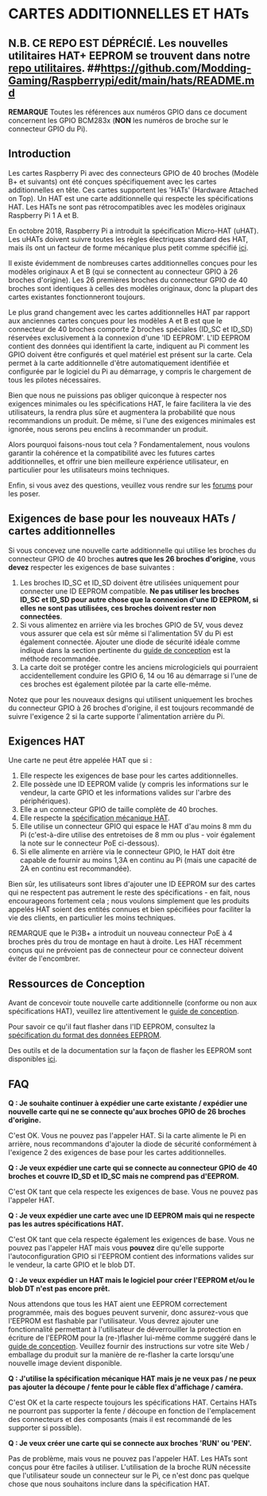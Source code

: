 # CARTES ADDITIONNELLES ET HATs

## N.B. CE REPO EST DÉPRÉCIÉ. Les nouvelles utilitaires HAT+ EEPROM se trouvent dans notre [repo utilitaires](https://github.com/Modding-Gaming/Raspberrypi/utils/tree/master/eeptools). ##https://github.com/Modding-Gaming/Raspberrypi/edit/main/hats/README.md

**REMARQUE** Toutes les références aux numéros GPIO dans ce document concernent les GPIO BCM283x (**NON** les numéros de broche sur le connecteur GPIO du Pi).

## Introduction

Les cartes Raspberry Pi avec des connecteurs GPIO de 40 broches (Modèle B+ et suivants) ont été conçues spécifiquement avec les cartes additionnelles en tête. Ces cartes supportent les 'HATs' (Hardware Attached on Top). Un HAT est une carte additionnelle qui respecte les spécifications HAT. Les HATs ne sont pas rétrocompatibles avec les modèles originaux Raspberry Pi 1 A et B.

En octobre 2018, Raspberry Pi a introduit la spécification Micro-HAT (uHAT). Les uHATs doivent suivre toutes les règles électriques standard des HAT, mais ils ont un facteur de forme mécanique plus petit comme spécifié [ici](uhat-board-mechanical.pdf).

Il existe évidemment de nombreuses cartes additionnelles conçues pour les modèles originaux A et B (qui se connectent au connecteur GPIO à 26 broches d'origine). Les 26 premières broches du connecteur GPIO de 40 broches sont identiques à celles des modèles originaux, donc la plupart des cartes existantes fonctionneront toujours.

Le plus grand changement avec les cartes additionnelles HAT par rapport aux anciennes cartes conçues pour les modèles A et B est que le connecteur de 40 broches comporte 2 broches spéciales (ID_SC et ID_SD) réservées exclusivement à la connexion d'une 'ID EEPROM'. L'ID EEPROM contient des données qui identifient la carte, indiquent au Pi comment les GPIO doivent être configurés et quel matériel est présent sur la carte. Cela permet à la carte additionnelle d'être automatiquement identifiée et configurée par le logiciel du Pi au démarrage, y compris le chargement de tous les pilotes nécessaires.

Bien que nous ne puissions pas obliger quiconque à respecter nos exigences minimales ou les spécifications HAT, le faire facilitera la vie des utilisateurs, la rendra plus sûre et augmentera la probabilité que nous recommandions un produit. De même, si l'une des exigences minimales est ignorée, nous serons peu enclins à recommander un produit.

Alors pourquoi faisons-nous tout cela ? Fondamentalement, nous voulons garantir la cohérence et la compatibilité avec les futures cartes additionnelles, et offrir une bien meilleure expérience utilisateur, en particulier pour les utilisateurs moins techniques.

Enfin, si vous avez des questions, veuillez vous rendre sur les [forums](https://forums.raspberrypi.com/viewforum.php?f=45) pour les poser.

## Exigences de base pour les nouveaux HATs / cartes additionnelles

Si vous concevez une nouvelle carte additionnelle qui utilise les broches du connecteur GPIO de 40 broches **autres que les 26 broches d'origine**, vous **devez** respecter les exigences de base suivantes :

1. Les broches ID_SC et ID_SD doivent être utilisées uniquement pour connecter une ID EEPROM compatible. **Ne pas utiliser les broches ID_SC et ID_SD pour autre chose que la connexion d'une ID EEPROM, si elles ne sont pas utilisées, ces broches doivent rester non connectées**.
2. Si vous alimentez en arrière via les broches GPIO de 5V, vous devez vous assurer que cela est sûr même si l'alimentation 5V du Pi est également connectée. Ajouter une diode de sécurité idéale comme indiqué dans la section pertinente du [guide de conception](designguide.md) est la méthode recommandée.
3. La carte doit se protéger contre les anciens micrologiciels qui pourraient accidentellement conduire les GPIO 6, 14 ou 16 au démarrage si l'une de ces broches est également pilotée par la carte elle-même.

Notez que pour les nouveaux designs qui utilisent uniquement les broches du connecteur GPIO à 26 broches d'origine, il est toujours recommandé de suivre l'exigence 2 si la carte supporte l'alimentation arrière du Pi.

## Exigences HAT

Une carte ne peut être appelée HAT que si :

1. Elle respecte les exigences de base pour les cartes additionnelles.
2. Elle possède une ID EEPROM valide (y compris les informations sur le vendeur, la carte GPIO et les informations valides sur l'arbre des périphériques).
3. Elle a un connecteur GPIO de taille complète de 40 broches.
4. Elle respecte la [spécification mécanique HAT](hat-board-mechanical.pdf).
5. Elle utilise un connecteur GPIO qui espace le HAT d'au moins 8 mm du Pi (c'est-à-dire utilise des entretoises de 8 mm ou plus - voir également la note sur le connecteur PoE ci-dessous).
6. Si elle alimente en arrière via le connecteur GPIO, le HAT doit être capable de fournir au moins 1,3A en continu au Pi (mais une capacité de 2A en continu est recommandée).

Bien sûr, les utilisateurs sont libres d'ajouter une ID EEPROM sur des cartes qui ne respectent pas autrement le reste des spécifications - en fait, nous encourageons fortement cela ; nous voulons simplement que les produits appelés HAT soient des entités connues et bien spécifiées pour faciliter la vie des clients, en particulier les moins techniques.

REMARQUE que le Pi3B+ a introduit un nouveau connecteur PoE à 4 broches près du trou de montage en haut à droite. Les HAT récemment conçus qui ne prévoient pas de connecteur pour ce connecteur doivent éviter de l'encombrer.

## Ressources de Conception

Avant de concevoir toute nouvelle carte additionnelle (conforme ou non aux spécifications HAT), veuillez lire attentivement le [guide de conception](designguide.md).

Pour savoir ce qu'il faut flasher dans l'ID EEPROM, consultez la [spécification du format des données EEPROM](eeprom-format.md).

Des outils et de la documentation sur la façon de flasher les EEPROM sont disponibles [ici](./eepromutils).

## FAQ

**Q : Je souhaite continuer à expédier une carte existante / expédier une nouvelle carte qui ne se connecte qu'aux broches GPIO de 26 broches d'origine.**

C'est OK. Vous ne pouvez pas l'appeler HAT.
Si la carte alimente le Pi en arrière, nous recommandons d'ajouter la diode de sécurité conformément à l'exigence 2 des exigences de base pour les cartes additionnelles.

**Q : Je veux expédier une carte qui se connecte au connecteur GPIO de 40 broches et couvre ID_SD et ID_SC mais ne comprend pas d'EEPROM.**

C'est OK tant que cela respecte les exigences de base. Vous ne pouvez pas l'appeler HAT.

**Q : Je veux expédier une carte avec une ID EEPROM mais qui ne respecte pas les autres spécifications HAT.**

C'est OK tant que cela respecte également les exigences de base. Vous ne pouvez pas l'appeler HAT mais vous **pouvez** dire qu'elle supporte l'autoconfiguration GPIO si l'EEPROM contient des informations valides sur le vendeur, la carte GPIO et le blob DT.

**Q : Je veux expédier un HAT mais le logiciel pour créer l'EEPROM et/ou le blob DT n'est pas encore prêt.**

Nous attendons que tous les HAT aient une EEPROM correctement programmée, mais des bogues peuvent survenir, donc assurez-vous que l'EEPROM est flashable par l'utilisateur. Vous devrez ajouter une fonctionnalité permettant à l'utilisateur de déverrouiller la protection en écriture de l'EEPROM pour la (re-)flasher lui-même comme suggéré dans le [guide de conception](designguide.md). Veuillez fournir des instructions sur votre site Web / emballage du produit sur la manière de re-flasher la carte lorsqu'une nouvelle image devient disponible.

**Q : J'utilise la spécification mécanique HAT mais je ne veux pas / ne peux pas ajouter la découpe / fente pour le câble flex d'affichage / caméra.**

C'est OK et la carte respecte toujours les spécifications HAT. Certains HATs ne pourront pas supporter la fente / découpe en fonction de l'emplacement des connecteurs et des composants (mais il est recommandé de les supporter si possible).

**Q : Je veux créer une carte qui se connecte aux broches 'RUN' ou 'PEN'.**

Pas de problème, mais vous ne pouvez pas l'appeler HAT.
Les HATs sont conçus pour être faciles à utiliser. L'utilisation de la broche RUN nécessite que l'utilisateur soude un connecteur sur le Pi, ce n'est donc pas quelque chose que nous souhaitons inclure dans la spécification HAT.
